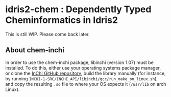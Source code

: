# idris2-chem : Dependently Typed Cheminformatics in Idris2

This is still WIP. Please come back later.

## About chem-inchi

In order to use the chem-inchi package, libinchi (version 1.07) must be installed. To do
this, either use your operating systems package manager, or clone the
[InChI GitHub repository](https://github.com/IUPAC-InChI/InChI), build the library
manually (for instance, by running `INCHI-1-SRC/INCHI_API/libinchi/gcc/run_make_on_linux.sh`),
and copy the resulting `.so` file to where your OS expects it (`/usr/lib` on arch Linux).
